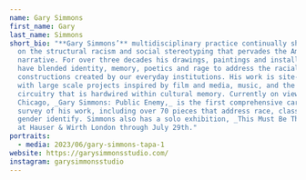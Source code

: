 ```yaml
---
name: Gary Simmons
first_name: Gary
last_name: Simmons
short_bio: "**Gary Simmons’** multidisciplinary practice continually sheds light
  on the structural racism and social stereotyping that pervades the American
  narrative. For over three decades his drawings, paintings and installations
  have blended identity, memory, poetics and rage to address the racial
  constructions created by our everyday institutions. His work is site-specific,
  with large scale projects inspired by film and media, music, and the visual
  circuitry that is hardwired within cultural memory. Currently on view at MCA
  Chicago, _Gary Simmons: Public Enemy,_ is the first comprehensive career
  survey of his work, including over 70 pieces that address race, class, and
  gender identify. Simmons also has a solo exhibition, _This Must Be The Place,_
  at Hauser & Wirth London through July 29th."
portraits:
  - media: 2023/06/gary-simmons-tapa-1
website: https://garysimmonsstudio.com/
instagram: garysimmonsstudio
---
```

